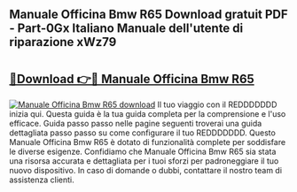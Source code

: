 ## Manuale Officina Bmw R65 Download gratuit PDF - Part-0Gx Italiano Manuale dell'utente di riparazione xWz79

# <h2><a href="http://dfbgzhx.blite.top/?on=Manuale+Officina+Bmw+R65">🔗Download 👉🔴 Manuale Officina Bmw R65</a></h2>

[![Manuale Officina Bmw R65 download](https://i.imgur.com/lujVjoI.png)](http://dfbgzhx.blite.top/?on=Manuale+Officina+Bmw+R65)
Il tuo viaggio con il REDDDDDDD inizia qui. Questa guida è la tua guida completa per la comprensione e l'uso efficace. Guida passo passo nelle pagine seguenti troverai una guida dettagliata passo passo su come configurare il tuo REDDDDDDD. Questo Manuale Officina Bmw R65 è dotato di funzionalità complete per soddisfare le diverse esigenze. Confidiamo che Manuale Officina Bmw R65 sia stata una risorsa accurata e dettagliata per i tuoi sforzi per padroneggiare il tuo nuovo dispositivo. In caso di domande o dubbi, contattare il nostro team di assistenza clienti.

